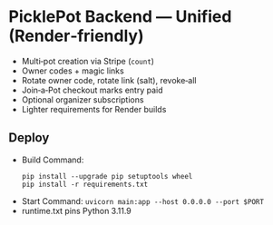 # PicklePot Backend — Unified (Render‑friendly)

- Multi‑pot creation via Stripe (`count`)
- Owner codes + magic links
- Rotate owner code, rotate link (salt), revoke‑all
- Join‑a‑Pot checkout marks entry paid
- Optional organizer subscriptions
- Lighter requirements for Render builds

## Deploy
- Build Command:
  ```
  pip install --upgrade pip setuptools wheel
  pip install -r requirements.txt
  ```
- Start Command: `uvicorn main:app --host 0.0.0.0 --port $PORT`
- runtime.txt pins Python 3.11.9
